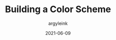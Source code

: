---
author: argyleink
date: 2021-06-09
publisher: chromiumdev
tags:
  - css
  - design
target_url: https://web.dev/building-a-color-scheme/
title: Building a Color Scheme
---